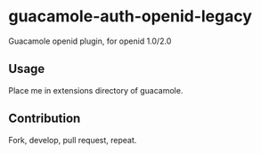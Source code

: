 # guacamole-auth-openid-legacy
Guacamole openid plugin, for openid 1.0/2.0

## Usage
Place me in extensions directory of guacamole.

## Contribution
Fork, develop, pull request, repeat.
